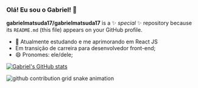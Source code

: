 ### Olá! Eu sou o Gabriel! 👋

**gabrielmatsuda17/gabrielmatsuda17** is a ✨ _special_ ✨ repository because its `README.md` (this file) appears on your GitHub profile.

- 🌱 Atualmente estudando e me aprimorando em React JS
- Em transição de carreira para desenvolvedor front-end;
- 😄 Pronomes: ele/dele;

[![Gabriel's GitHub stats](https://github-readme-stats.vercel.app/api?username=gabrielmatsuda17)](https://github.com/anuraghazra/github-readme-stats&theme=dark)

<picture>
  <source media="(prefers-color-scheme: dark)" srcset="https://raw.githubusercontent.com/gabrielmatsuda17/gabrielmatsuda17/output/github-contribution-grid-snake-dark.svg">
  <source media="(prefers-color-scheme: light)" srcset="https://raw.githubusercontent.com/gabrielmatsuda17/gabrielmatsuda17/output/github-contribution-grid-snake.svg">
  <img alt="github contribution grid snake animation" src="https://raw.githubusercontent.com/gabrielmatsuda17/gabrielmatsuda17/output/github-contribution-grid-snake.svg">
</picture>
